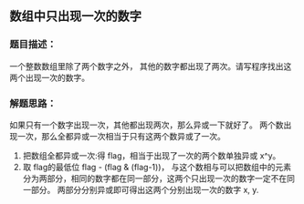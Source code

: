 ## 数组中只出现一次的数字

### 题目描述：
一个整数数组里除了两个数字之外， 其他的数字都出现了两次。请写程序找出这两个出现一次的数字。 

### 解题思路：
如果只有一个数字出现一次，其他都出现两次，那么异或一下就好了。 两个数出现一次，那么全都异或一次相当于只有这两个数异或了一次。
1. 把数组全都异或一次:得 flag，相当于出现了一次的两个数单独异或 x^y。
2. 取 flag的最低位 flag - (flag & (flag-1))， 与这个数相与可以把数组中的元素分为两部分，相同的数字都在同一部分，这两个只出现一次的数字一定不在同一部分。 两部分分别异或即可得出这两个分别出现一次的数字 x, y. 
